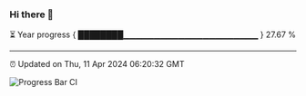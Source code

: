 ### Hi there 👋

⏳ Year progress { ████████▁▁▁▁▁▁▁▁▁▁▁▁▁▁▁▁▁▁▁▁▁▁ } 27.67 %

---

⏰ Updated on Thu, 11 Apr 2024 06:20:32 GMT

![Progress Bar CI](https://github.com/liununu/liununu/workflows/Progress%20Bar%20CI/badge.svg)
